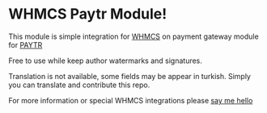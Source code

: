 # WHMCS Paytr Module!

This module is simple integration for [WHMCS](https://www.whmcs.com/) on payment gateway module for [PAYTR](https://www.paytr.com/)

Free to use while keep author watermarks and signatures.

Translation is not available, some fields may be appear in turkish. Simply you can translate and contribute this repo.

For more information or special WHMCS integrations please [say me hello](mailto:bunyamin@bunyam.in)

